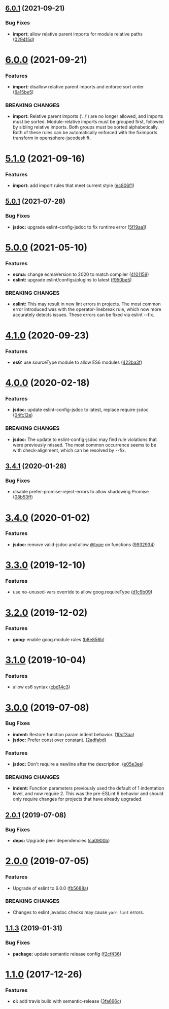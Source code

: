 ## [6.0.1](https://github.com/ngageoint/eslint-config-opensphere/compare/v6.0.0...v6.0.1) (2021-09-21)


### Bug Fixes

* **import:** allow relative parent imports for module relative paths ([029415d](https://github.com/ngageoint/eslint-config-opensphere/commit/029415d2bb788411c17f3c0ccc1568b3e43adab3))

# [6.0.0](https://github.com/ngageoint/eslint-config-opensphere/compare/v5.1.0...v6.0.0) (2021-09-21)


### Features

* **import:** disallow relative parent imports and enforce sort order ([6a15be5](https://github.com/ngageoint/eslint-config-opensphere/commit/6a15be5847a1ab7f2ef0f33e09f0a3086785b4a1))


### BREAKING CHANGES

* **import:** Relative parent imports ('../') are no longer allowed, and
imports must be sorted. Module-relative imports must be grouped first, followed
by sibling relative imports. Both groups must be sorted alphabetically. Both of
these rules can be automatically enforced with the fiximports transform in
opensphere-jscodeshift.

# [5.1.0](https://github.com/ngageoint/eslint-config-opensphere/compare/v5.0.1...v5.1.0) (2021-09-16)


### Features

* **import:** add import rules that meet current style ([ec806f1](https://github.com/ngageoint/eslint-config-opensphere/commit/ec806f11f37e04370722d23e31f488e499612ce9))

## [5.0.1](https://github.com/ngageoint/eslint-config-opensphere/compare/v5.0.0...v5.0.1) (2021-07-28)


### Bug Fixes

* **jsdoc:** upgrade eslint-config-jsdoc to fix runtime error ([5f19aa1](https://github.com/ngageoint/eslint-config-opensphere/commit/5f19aa1fb71e706e10e0b7e1091746fbd7572d14))

# [5.0.0](https://github.com/ngageoint/eslint-config-opensphere/compare/v4.1.0...v5.0.0) (2021-05-10)


### Features

* **ecma:** change ecmaVersion to 2020 to match compiler ([4101159](https://github.com/ngageoint/eslint-config-opensphere/commit/41011598befd880e07cdd68dc388d889b06c2470))
* **eslint:** upgrade eslint/configs/plugins to latest ([f950be5](https://github.com/ngageoint/eslint-config-opensphere/commit/f950be5ff86ce6e7bdb2e5d6e20ad121e3ae7d5f))


### BREAKING CHANGES

* **eslint:** This may result in new lint errors in projects. The most common
error introduced was with the operator-linebreak rule, which now more accurately
detects issues. These errors can be fixed via eslint --fix.

# [4.1.0](https://github.com/ngageoint/eslint-config-opensphere/compare/v4.0.0...v4.1.0) (2020-09-23)


### Features

* **es6:** use sourceType module to allow ES6 modules ([422ba3f](https://github.com/ngageoint/eslint-config-opensphere/commit/422ba3f5a526121808bbe9e1a44d55b0721af508))

# [4.0.0](https://github.com/ngageoint/eslint-config-opensphere/compare/v3.4.1...v4.0.0) (2020-02-18)


### Features

* **jsdoc:** update eslint-config-jsdoc to latest, replace require-jsdoc ([04fc12e](https://github.com/ngageoint/eslint-config-opensphere/commit/04fc12e0bc061199d42c5d2a5573fd25401df9d3))


### BREAKING CHANGES

* **jsdoc:** The update to eslint-config-jsdoc may find rule violations
that were previously missed. The most common occurrence seems to be with
check-alignment, which can be resolved by --fix.

## [3.4.1](https://github.com/ngageoint/eslint-config-opensphere/compare/v3.4.0...v3.4.1) (2020-01-28)


### Bug Fixes

* disable prefer-promise-reject-errors to allow shadowing Promise ([08b53ff](https://github.com/ngageoint/eslint-config-opensphere/commit/08b53ff289d3efe09fae7e90c051235b9ff05539))

# [3.4.0](https://github.com/ngageoint/eslint-config-opensphere/compare/v3.3.0...v3.4.0) (2020-01-02)


### Features

* **jsdoc:** remove valid-jsdoc and allow [@type](https://github.com/type) on functions ([9932934](https://github.com/ngageoint/eslint-config-opensphere/commit/9932934ee85ceb4fe42f6eaa596d4cb436384789))

# [3.3.0](https://github.com/ngageoint/eslint-config-opensphere/compare/v3.2.0...v3.3.0) (2019-12-10)


### Features

* use no-unused-vars override to allow goog.requireType ([d1c9b09](https://github.com/ngageoint/eslint-config-opensphere/commit/d1c9b09af7f3d46d2be21508e4f45cf16007acd8))

# [3.2.0](https://github.com/ngageoint/eslint-config-opensphere/compare/v3.1.0...v3.2.0) (2019-12-02)


### Features

* **goog:** enable goog.module rules ([b8e856b](https://github.com/ngageoint/eslint-config-opensphere/commit/b8e856bfbd3b9df0f3d19fb19f9d9ffead9e465d))

# [3.1.0](https://github.com/ngageoint/eslint-config-opensphere/compare/v3.0.0...v3.1.0) (2019-10-04)


### Features

* allow es6 syntax ([cbd14c3](https://github.com/ngageoint/eslint-config-opensphere/commit/cbd14c3))

# [3.0.0](https://github.com/ngageoint/eslint-config-opensphere/compare/v2.0.1...v3.0.0) (2019-07-08)


### Bug Fixes

* **indent:** Restore function param indent behavior. ([10cf3aa](https://github.com/ngageoint/eslint-config-opensphere/commit/10cf3aa))
* **jsdoc:** Prefer const over constant. ([2adfabd](https://github.com/ngageoint/eslint-config-opensphere/commit/2adfabd))


### Features

* **jsdoc:** Don't require a newline after the description. ([e05e3ee](https://github.com/ngageoint/eslint-config-opensphere/commit/e05e3ee))


### BREAKING CHANGES

* **indent:** Function parameters previously used the default of 1 indentation level, and now require 2. This was the pre-ESLint 6 behavior and should only require changes for projects that have already upgraded.

## [2.0.1](https://github.com/ngageoint/eslint-config-opensphere/compare/v2.0.0...v2.0.1) (2019-07-08)


### Bug Fixes

* **deps:** Upgrade peer dependencies ([ca0900b](https://github.com/ngageoint/eslint-config-opensphere/commit/ca0900b))

# [2.0.0](https://github.com/ngageoint/eslint-config-opensphere/compare/v1.1.3...v2.0.0) (2019-07-05)


### Features

* Upgrade of eslint to 6.0.0 ([fb5688a](https://github.com/ngageoint/eslint-config-opensphere/commit/fb5688a))


### BREAKING CHANGES

* Changes to eslint javadoc checks may cause `yarn lint` errors.

## [1.1.3](https://github.com/ngageoint/eslint-config-opensphere/compare/v1.1.2...v1.1.3) (2019-01-31)


### Bug Fixes

* **package:** update semantic release config ([f2cf436](https://github.com/ngageoint/eslint-config-opensphere/commit/f2cf436))

<a name="1.1.0"></a>
# [1.1.0](https://github.com/ngageoint/eslint-config-opensphere/compare/v1.0.1...v1.1.0) (2017-12-26)


### Features

* **ci:** add travis build with semantic-release ([3fa696c](https://github.com/ngageoint/eslint-config-opensphere/commit/3fa696c))
